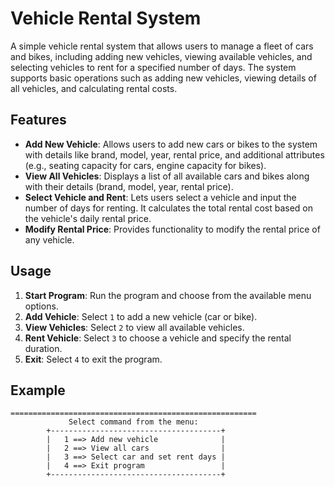 # Vehicle Rental System

A simple vehicle rental system that allows users to manage a fleet of cars and bikes, including adding new vehicles, viewing available vehicles, and selecting vehicles to rent for a specified number of days. The system supports basic operations such as adding new vehicles, viewing details of all vehicles, and calculating rental costs.

## Features

- **Add New Vehicle**: Allows users to add new cars or bikes to the system with details like brand, model, year, rental price, and additional attributes (e.g., seating capacity for cars, engine capacity for bikes).
- **View All Vehicles**: Displays a list of all available cars and bikes along with their details (brand, model, year, rental price).
- **Select Vehicle and Rent**: Lets users select a vehicle and input the number of days for renting. It calculates the total rental cost based on the vehicle's daily rental price.
- **Modify Rental Price**: Provides functionality to modify the rental price of any vehicle.

## Usage

1. **Start Program**: Run the program and choose from the available menu options.
2. **Add Vehicle**: Select `1` to add a new vehicle (car or bike).
3. **View Vehicles**: Select `2` to view all available vehicles.
4. **Rent Vehicle**: Select `3` to choose a vehicle and specify the rental duration.
5. **Exit**: Select `4` to exit the program.

## Example

```plaintext
=======================================================
             Select command from the menu:
        +--------------------------------------+
        |   1 ==> Add new vehicle              |
        |   2 ==> View all cars                |
        |   3 ==> Select car and set rent days |
        |   4 ==> Exit program                 |
        +--------------------------------------+
